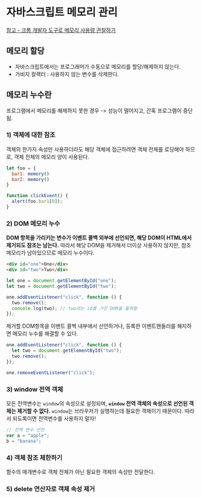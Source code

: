 # 자바스크립트 메모리 관리

[참고 - 크롬 개발자 도구로 메모리 사용량 관찰하기](https://ui.toast.com/weekly-pick/ko_20210611)

## 메모리 할당

- 자바스크립트에서는 프로그래머가 수동으로 메모리를 할당/해제하지 않는다.
- 가비지 컬렉터 : 사용하지 않는 변수를 삭제한다.

## 메모리 누수란

프로그램에서 메모리를 해제하지 못한 경우 -> 성능이 떨어지고, 간혹 프로그램이 중단됨.

### 1) 객체에 대한 참조

객체의 한가지 속성만 사용하더라도 해당 객체에 접근하려면 객체 전체를 로딩해야 하므로, 객체 전체의 메모리 양이 사용된다.

```js
let foo = {
  bar1: memory()
  bar2: memory()
}

function clickEvent() {
  alert(foo.bar1[0]);
}
```

### 2) DOM 메모리 누수

**DOM 항목을 가리키는 변수가 이벤트 콜백 외부에 선언되면, 해당 DOM이 HTML에서 제거되도 참조는 남는다.** 따라서 해당 DOM을 제거해서 더이상 사용하지 않지만, 참조 메모리가 남아있으므로 메모리 누수이다.

```html
<div id="one">One</div>
<div id="two">Two</div>
```

```js
let one = document.getElementById("one");
let two = document.getElementById("two");

one.addEventListener("click", function () {
  two.remove();
  console.log(two); // two라는 id를 가진 DOM을 출력함
});
```

제거할 DOM항목을 이벤트 콜백 내부에서 선언하거나, 등록한 이벤트핸들러를 해지하면 메모리 누수를 해결할 수 있다.

```js
one.addEventListener("click", function () {
  let two = document.getElementById("two");
  two.remove();
});

one.removeEventListener("click");
```

### 3) window 전역 객체

모든 전역변수는 `window`의 속성으로 설정되며, **`window` 전역 객체의 속성으로 선언된 객체는 제거할 수 없다.** `window`는 브라우저가 실행하는데 필요한 객체이기 때문이다. 따라서 되도록이면 전역변수를 사용하지 말자!

```js
// 전역 변수 선언
var a = "apple";
b = "banana";
```

### 4) 객체 참조 제한하기

함수의 매개변수로 객체 전체가 아닌 필요한 객체의 속성만 전달한다.

### 5) delete 연산자로 객체 속성 제거
